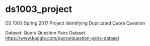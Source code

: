 # ds1003_project
DS 1003 Spring 2017 Project
Identifying Duplicated Quora Question


Dataset: Quora Question Pairs Dataset
https://www.kaggle.com/quora/question-pairs-dataset
